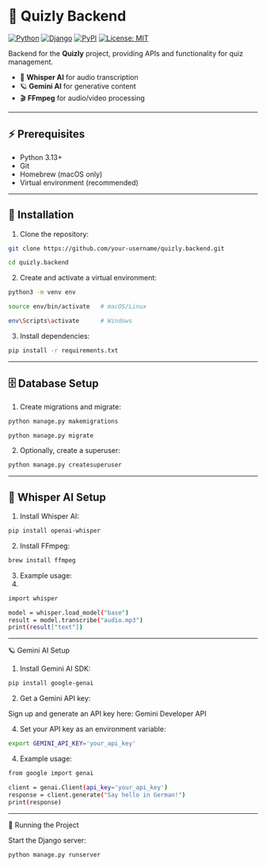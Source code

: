 # 🎯 Quizly Backend

[![Python](https://img.shields.io/badge/Python-3.13-blue?logo=python&logoColor=white)](https://www.python.org/)
[![Django](https://img.shields.io/badge/Django-5-green?logo=django&logoColor=white)](https://www.djangoproject.com/)
[![PyPI](https://img.shields.io/pypi/v/google-genai?label=Google%20GenAI)](https://pypi.org/project/google-genai/)
[![License: MIT](https://img.shields.io/badge/License-MIT-yellow.svg)](LICENSE)

Backend for the **Quizly** project, providing APIs and functionality for quiz management.

- 🤖 **Whisper AI** for audio transcription
- 🪐 **Gemini AI** for generative content
- 🎬 **FFmpeg** for audio/video processing

---

## ⚡ Prerequisites

- Python 3.13+
- Git
- Homebrew (macOS only)
- Virtual environment (recommended)

---

## 🚀 Installation

1. Clone the repository:

```bash
git clone https://github.com/your-username/quizly.backend.git
```
```bash
cd quizly.backend
```

2. Create and activate a virtual environment:

```bash
python3 -m venv env
```
```bash
source env/bin/activate   # macOS/Linux
```
```bash
env\Scripts\activate      # Windows
```
3. Install dependencies:
```bash
pip install -r requirements.txt

```
---

## 🗄 Database Setup

1. Create migrations and migrate:
```bash
python manage.py makemigrations
```
```bash
python manage.py migrate
```

2. Optionally, create a superuser:

```bash
python manage.py createsuperuser
```
---

## 🎤 Whisper AI Setup

1. Install Whisper AI:
   
```bash
pip install openai-whisper
```
2. Install FFmpeg:
   
```bash
brew install ffmpeg 
```

3. Example usage:
4. 
```bash
import whisper

model = whisper.load_model("base")
result = model.transcribe("audio.mp3")
print(result["text"])
```

---

🪐 Gemini AI Setup

1. Install Gemini AI SDK:
   
```bash
pip install google-genai
```
2. Get a Gemini API key:
   
Sign up and generate an API key here: Gemini Developer API

4. Set your API key as an environment variable:
   
```bash
export GEMINI_API_KEY='your_api_key'
```

4. Example usage:
   
```bash
from google import genai

client = genai.Client(api_key='your_api_key')
response = client.generate("Say hello in German!")
print(response)
```

---
🏃 Running the Project

Start the Django server:
```bash
python manage.py runserver
```

```bash
```
```bash
```
```bash
```

